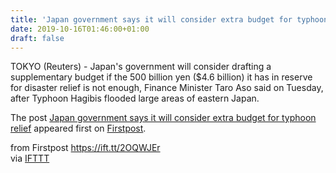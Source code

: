 ```yaml
---
title: 'Japan government says it will consider extra budget for typhoon relief'
date: 2019-10-16T01:46:00+01:00
draft: false
---
```


TOKYO (Reuters) - Japan's government will consider drafting a supplementary budget if the 500 billion yen ($4.6 billion) it has in reserve for disaster relief is not enough, Finance Minister Taro Aso said on Tuesday, after Typhoon Hagibis flooded large areas of eastern Japan.

The post [Japan government says it will consider extra budget for typhoon relief](http://www.firstpost.com/world/japan-government-says-it-will-consider-extra-budget-for-typhoon-relief-7505041.html) appeared first on [Firstpost](http://www.firstpost.com).

  
  
from Firstpost https://ift.tt/2OQWJEr  
via [IFTTT](https://ifttt.com/?ref=da&site=blogger)
